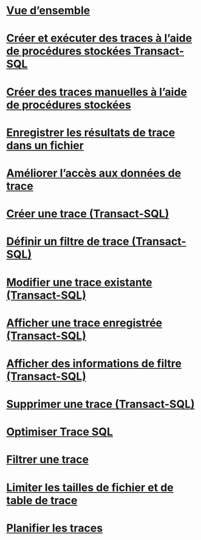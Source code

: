 # [Vue d’ensemble](sql-trace.md)  
# [Créer et exécuter des traces à l’aide de procédures stockées Transact-SQL](create-and-run-traces-using-transact-sql-stored-procedures.md)  
# [Créer des traces manuelles à l’aide de procédures stockées](create-manual-traces-using-stored-procedures.md)  
# [Enregistrer les résultats de trace dans un fichier](save-trace-results-to-a-file.md)  
# [Améliorer l’accès aux données de trace](improve-access-to-trace-data.md)  
# [Créer une trace (Transact-SQL)](create-a-trace-transact-sql.md)  
# [Définir un filtre de trace (Transact-SQL)](set-a-trace-filter-transact-sql.md)  
# [Modifier une trace existante (Transact-SQL)](modify-an-existing-trace-transact-sql.md)  
# [Afficher une trace enregistrée (Transact-SQL)](view-a-saved-trace-transact-sql.md)  
# [Afficher des informations de filtre (Transact-SQL)](view-filter-information-transact-sql.md)  
# [Supprimer une trace (Transact-SQL)](delete-a-trace-transact-sql.md)  
# [Optimiser Trace SQL](optimize-sql-trace.md)  
# [Filtrer une trace](filter-a-trace.md)  
# [Limiter les tailles de fichier et de table de trace](limit-trace-file-and-table-sizes.md)  
# [Planifier les traces](schedule-traces.md)  
